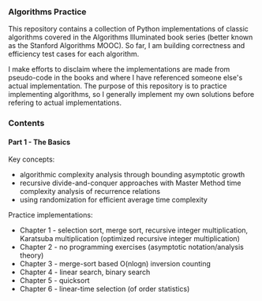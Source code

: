 ### Algorithms Practice

This repository contains a collection of Python implementations of classic algorithms covered in the Algorithms Illuminated book series (better known as the Stanford Algorithms MOOC). So far, I am building correctness and efficiency test cases for each algorithm.

I make efforts to disclaim where the implementations are made from pseudo-code in the books and where I have referenced someone else's actual implementation. The purpose of this repository is to practice implementing algorithms, so I generally implement my own solutions before refering to actual implementations. 

### Contents

#### Part 1 - The Basics

Key concepts:
* algorithmic complexity analysis through bounding asymptotic growth
* recursive divide-and-conquer approaches with Master Method time complexity analysis of recurrence relations
* using randomization for efficient average time complexity  

Practice implementations:
* Chapter 1 - selection sort, merge sort, recursive integer multiplication, Karatsuba multiplication (optimized recursive integer multiplication)
* Chapter 2 - no programming exercises (asymptotic notation/analysis theory)
* Chapter 3 - merge-sort based O(nlogn) inversion counting
* Chapter 4 - linear search, binary search
* Chapter 5 - quicksort
* Chapter 6 - linear-time selection (of order statistics)
